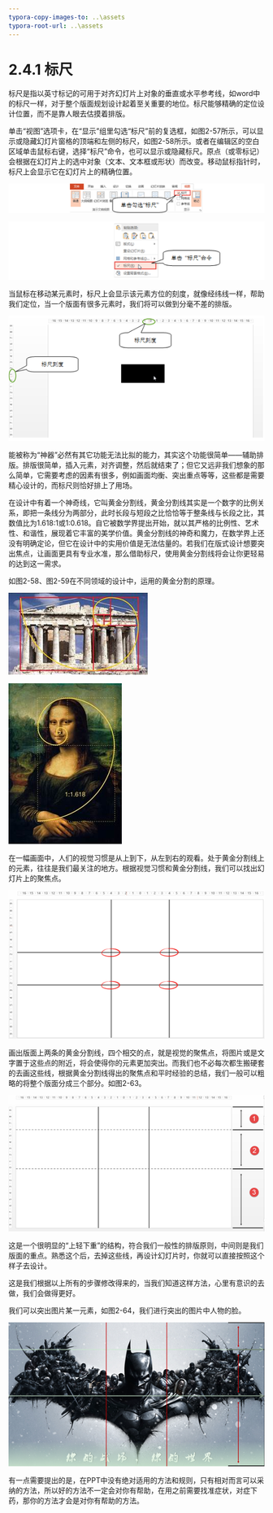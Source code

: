 ```yaml
---
typora-copy-images-to: ..\assets
typora-root-url: ..\assets
---
```


# 2.4.1  标尺

标尺是指以英寸标记的可用于对齐幻灯片上对象的垂直或水平参考线，如word中的标尺一样，对于整个版面规划设计起着至关重要的地位。标尺能够精确的定位设计位置，而不是靠人眼去估摸着排版。

单击“视图”选项卡，在“显示”组里勾选“标尺”前的复选框，如图2-57所示，可以显示或隐藏幻灯片窗格的顶端和左侧的标尺，如图2-58所示。或者在编辑区的空白区域单击鼠标右键，选择“标尺”命令，也可以显示或隐藏标尺。原点（或零标记）会根据在幻灯片上的选中对象（文本、文本框或形状）而改变。移动鼠标指针时，标尺上会显示它在幻灯片上的精确位置。

![&#x56FE;2-57](../../../.gitbook/assets/1565864208185.png)

![&#x56FE;2-58](../../../.gitbook/assets/1565864224404.png)

当鼠标在移动某元素时，标尺上会显示该元素方位的刻度，就像经纬线一样，帮助我们定位，当一个版面有很多元素时，我们将可以做到分毫不差的排版。

![&#x56FE;2-59](../../../.gitbook/assets/1565864246840%20%281%29.png)

能被称为“神器”必然有其它功能无法比拟的能力，其实这个功能很简单——辅助排版。排版很简单，插入元素，对齐调整，然后就结束了；但它又远非我们想象的那么简单，它需要考虑的因素有很多，例如画面均衡、突出重点等等，这些都是需要精心设计的，而标尺则恰好排上了用场。

在设计中有着一个神奇线，它叫黄金分割线，黄金分割线其实是一个数字的比例关系，即把一条线分为两部分，此时长段与短段之比恰恰等于整条线与长段之比，其数值比为1.618:1或1:0.618。自它被数学界提出开始，就以其严格的比例性、艺术性、和谐性，展现着它丰富的美学价值。黄金分割线的神奇和魔力，在数学界上还没有明确定论，但它在设计中的实用价值是无法估量的。若我们在版式设计想要突出焦点，让画面更具有专业水准，那么借助标尺，使用黄金分割线将会让你更轻易的达到这一需求。

如图2-58、图2-59在不同领域的设计中，运用的黄金分割的原理。

![&#x56FE;2-60](../../../.gitbook/assets/clip_image002-1565864298122.jpg)

![&#x56FE;2-61](../../../.gitbook/assets/clip_image004-1565864304919%20%281%29.jpg)

在一幅画面中，人们的视觉习惯是从上到下，从左到右的观看。处于黄金分割线上的元素，往往是我们最关注的地方。根据视觉习惯和黄金分割线，我们可以找出幻灯片上的聚焦点。

![&#x56FE;2-62](../../../.gitbook/assets/clip_image002-1565864332249%20%281%29.png)

画出版面上两条的黄金分割线，四个相交的点，就是视觉的聚焦点，将图片或是文字置于这些点的附近，将会使得你的元素更加突出。而我们也不必每次都生搬硬套的去画这些线，根据黄金分割线得出的聚焦点和平时经验的总结，我们一般可以粗略的将整个版面分成三个部分。如图2-63。

![&#x56FE;2-63](../../../.gitbook/assets/clip_image004-1565864341051%20%281%29.png)

这是一个很明显的“上轻下重”的结构，符合我们一般性的排版原则，中间则是我们版面的重点。熟悉这个后，去掉这些线，再设计幻灯片时，你就可以直接按照这个样子去设计。

这是我们根据以上所有的步骤修改得来的，当我们知道这样方法，心里有意识的去做，我们会做得更好。

我们可以突出图片某一元素，如图2-64，我们进行突出的图片中人物的脸。

![&#x56FE;2-64](../../../.gitbook/assets/clip_image006-1565864349866%20%281%29.png)

有一点需要提出的是，在PPT中没有绝对适用的方法和规则，只有相对而言可以采纳的方法，所以好的方法不一定会对你有帮助，在用之前需要找准症状，对症下药，那你的方法才会是对你有帮助的方法。

